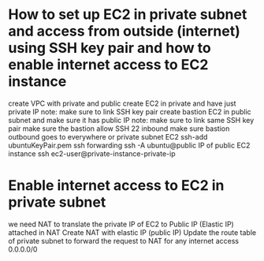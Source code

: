 # How to set up EC2 in private subnet and access from outside (internet) using SSH key pair and how to enable internet access to EC2 instance
  create VPC with private and public
  create EC2 in private and have just private IP
    note: make sure to link SSH key pair
  create bastion EC2 in public subnet and make sure it has public IP
    note: make sure to link same SSH key pair
  make sure the bastion allow SSH 22 inbound
  make sure bastion outbound goes to everywhere or private subnet EC2
  ssh-add ubuntuKeyPair.pem 
  ssh forwarding ssh -A ubuntu@public IP of public EC2 instance
  ssh ec2-user@private-instance-private-ip

# Enable internet access to EC2 in private subnet
  we need NAT to translate the private IP of EC2 to Public IP (Elastic IP) attached in NAT
  Create NAT with elastic IP (public IP)
  Update the route table of private subnet to forward the request to NAT for any internet access 0.0.0.0/0
  
  


